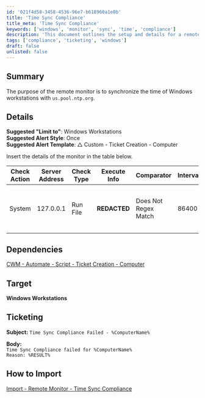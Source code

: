 ```yaml
---
id: '021f4d58-3458-4536-96e7-b618960a1e0b'
title: 'Time Sync Compliance'
title_meta: 'Time Sync Compliance'
keywords: ['windows', 'monitor', 'sync', 'time', 'compliance']
description: 'This document outlines the setup and details for a remote monitor designed to ensure that Windows workstations synchronize their time with the NTP server us.pool.ntp.org. It includes configuration details, alert settings, and ticketing information for compliance failures.'
tags: ['compliance', 'ticketing', 'windows']
draft: false
unlisted: false
---
```


## Summary

The purpose of the remote monitor is to synchronize the time of Windows workstations with `us.pool.ntp.org`.

## Details

**Suggested "Limit to"**: Windows Workstations  
**Suggested Alert Style**: Once  
**Suggested Alert Template**: △ Custom - Ticket Creation - Computer  

Insert the details of the monitor in the table below.

| Check Action | Server Address | Check Type | Execute Info          | Comparator              | Interval | Result                                |
|--------------|----------------|------------|-----------------------|-------------------------|----------|---------------------------------------|
| System       | 127.0.0.1     | Run File   | **REDACTED**          | Does Not Regex Match    | 86400    | (The Computer did not resync) (Failed to start) |

## Dependencies

[CWM - Automate - Script - Ticket Creation - Computer](<../scripts/Ticket Creation - Computer.md>)

## Target

**Windows Workstations**

## Ticketing

**Subject:** `Time Sync Compliance Failed - %ComputerName%`  

**Body:**  
`Time Sync Compliance failed for %ComputerName%`  
`Reason: %RESULT%`

## How to Import

[Import - Remote Monitor - Time Sync Compliance](<./Import-%20Time%20Sync%20Compliance.md>)